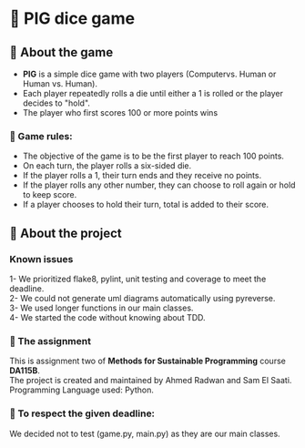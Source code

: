 # 🐷 PIG dice game

## 🎲 About the game  
- **PIG** is a simple dice game with two players (Computervs. Human or Human vs. Human). 
- Each player repeatedly rolls a die until either a 1 is rolled or the player decides to "hold". 
- The player who first scores 100 or more points wins

### 📖 Game rules:
- The objective of the game is to be the first player to reach 100 points.                                     
- On each turn, the player rolls a six-sided die. 
- If the player rolls a 1, their turn ends and they receive no points.                                       
- If the player rolls any other number, they can choose to roll again or hold to keep score.                                                              
- If a player chooses to hold their turn, total is added to their score.


## 🐍 About the project

###   Known issues

1- We prioritized flake8, pylint, unit testing and coverage to meet the deadline.
<br>2- We could not generate uml diagrams automatically using pyreverse.
<br>3- We used longer functions in our main classes.
<br>4- We started the code without knowing about TDD.

### 📝 The assignment

This is assignment two of **Methods for Sustainable Programming** course **DA115B**.
<br>The project is created and maintained by Ahmed Radwan and Sam El Saati.
<br>Programming Language used: Python.

### 🙏 To respect the given deadline:
We decided not to test (game.py, main.py) as they are our main classes.





